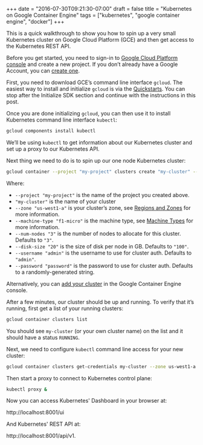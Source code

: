 +++
date = "2016-07-30T09:21:30-07:00"
draft = false
title = "Kubernetes on Google Container Engine"
tags = ["kubernetes", "google container engine", "docker"]
+++

This is a quick walkthrough to show you how to spin up a very small Kubernetes cluster on Google Cloud Platform (GCE) and then get access to the Kubernetes REST API.

Before you get started, you need to sign-in to <a href="https://console.cloud.google.com" target="blank">Google Cloud Platform console</a> and create a new project. If you don’t already have a Google Account, you can <a href="https://accounts.google.com/SignUp" target="blank">create one</a>.

First, you need to download GCE’s command line interface `gcloud`. The easiest way to install and initialize `gcloud` is via the <a href="https://cloud.google.com/sdk/docs/quickstarts" target="blank">Quickstarts</a>. You can stop after the Initialize SDK section and continue with the instructions in this post.

Once you are done initializing `gcloud`, you can then use it to install Kubernetes command line interface `kubectl`:

```sh  
gcloud components install kubectl
```

We’ll be using `kubectl` to get information about our Kubernetes cluster and set up a proxy to our Kubernetes API.

Next thing we need to do is to spin up our one node Kubernetes cluster:

```sh  
gcloud container --project "my-project" clusters create "my-cluster" --zone "us-west1-a" --machine-type "f1-micro" --num-nodes "3" --disk-size "20" --username "admin" --password "password"
```

Where:

- `--project "my-project"` is the name of the project you created above.
- `"my-cluster"` is the name of your cluster
- `--zone "us-west1-a"` is your cluster’s zone, see <a href="https://cloud.google.com/compute/docs/regions-zones/regions-zones" target="blank">Regions and Zones</a> for more information.
- `--machine-type "f1-micro"` is the machine type, see <a href="https://cloud.google.com/compute/docs/machine-types" target="blank">Machine Types</a> for more information.
- `--num-nodes "3"` is the number of nodes to allocate for this cluster. Defaults to `"3"`.
- `--disk-size "20"` is the size of disk per node in GB.  Defaults to `"100"`.
- `--username "admin"` is the username to use for cluster auth. Defaults to `"admin"`.
- `--password "password"` is the password to use for cluster auth.  Defaults to a randomly-generated string.

Alternatively, you can <a href="https://console.cloud.google.com/kubernetes/add" target="blank">add your cluster</a> in the Google Container Engine console.

After a few minutes, our cluster should be up and running. To verify that it’s running, first get a list of your running clusters:

```sh
gcloud container clusters list
```

You should see `my-cluster` (or your own cluster name) on the list and it should have a status `RUNNING`.

Next, we need to configure `kubectl` command line access for your new cluster:

```sh
gcloud container clusters get-credentials my-cluster --zone us-west1-a --project my-project
```

Then start a proxy to connect to Kubernetes control plane:

```sh
kubectl proxy &
```

Now you can access Kubernetes' Dashboard in your browser at:

http://localhost:8001/ui

And Kubernetes' REST API at:

http://localhost:8001/api/v1.
